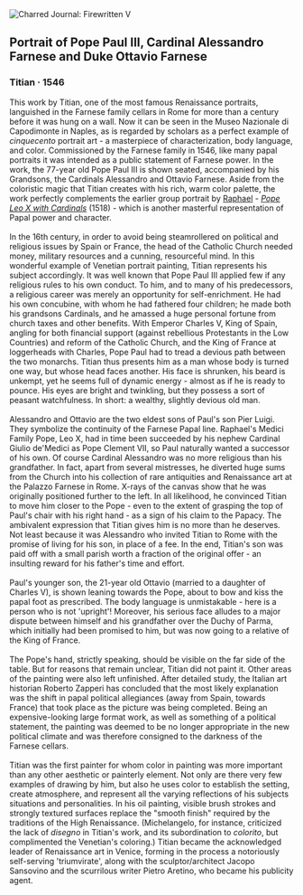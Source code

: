 <div class="artwork-of-the-day">
  <div class="container">
    <div class="img-wrapper">
      <img
        src="https://uploads7.wikiart.org/00386/images/titian/titian-pope-paul-iii-with-his-grandsons-alessandro-the-young-and-ottavio-farnese-wga22985.jpg"
        alt="Charred Journal: Firewritten V" />
    </div>
    <div class="artwork-detail">
      <div class="artwork-origin"> 
        <h2 class="artwork-name">Portrait of Pope Paul III, Cardinal Alessandro Farnese and Duke Ottavio Farnese</h2>
        <h3 class="artist">
          Titian
                    ·  1546
        </h3>
      </div>
      <p class="description">
        <span class="artwork-description-text ng-binding" ng-bind-html="viewModel.ArtworkOfTheDay.Description | unsafe">This work by Titian, one of the most famous Renaissance portraits, languished in the Farnese family cellars in Rome for more than a century before it was hung on a wall. Now it can be seen in the Museo Nazionale di Capodimonte in Naples, as is regarded by scholars as a perfect example of <i>cinquecento</i> portrait art - a masterpiece of characterization, body language, and color. Commissioned by the Farnese family in 1546, like many papal portraits it was intended as a public statement of Farnese power. In the work, the 77-year old Pope Paul III is shown seated, accompanied by his Grandsons, the Cardinals Alessandro and Ottavio Farnese. Aside from the coloristic magic that Titian creates with his rich, warm color palette, the work perfectly complements the earlier group portrait by <a target="_blank" href="https://www.wikiart.org/en/raphael">Raphael</a> - <a target="_blank" href="https://www.wikiart.org/en/raphael/portraits-of-leo-x-cardinal-luigi-de-rossi-and-giulio-de-medici-1518"><i>Pope Leo X with Cardinals</i></a> (1518) - which is another masterful representation of Papal power and character. <br><br>In the 16th century, in order to avoid being steamrollered on political and religious issues by Spain or France, the head of the Catholic Church needed money, military resources and a cunning, resourceful mind. In this wonderful example of Venetian portrait painting, Titian represents his subject accordingly. It was well known that Pope Paul III applied few if any religious rules to his own conduct. To him, and to many of his predecessors, a religious career was merely an opportunity for self-enrichment. He had his own concubine, with whom he had fathered four children; he made both his grandsons Cardinals, and he amassed a huge personal fortune from church taxes and other benefits. With Emperor Charles V, King of Spain, angling for both financial support (against rebellious Protestants in the Low Countries) and reform of the Catholic Church, and the King of France at loggerheads with Charles, Pope Paul had to tread a devious path between the two monarchs. Titian thus presents him as a man whose body is turned one way, but whose head faces another. His face is shrunken, his beard is unkempt, yet he seems full of dynamic energy - almost as if he is ready to pounce. His eyes are bright and twinkling, but they possess a sort of peasant watchfulness. In short: a wealthy, slightly devious old man.<br><br>Alessandro and Ottavio are the two eldest sons of Paul's son Pier Luigi. They symbolize the continuity of the Farnese Papal line. Raphael's Medici Family Pope, Leo X, had in time been succeeded by his nephew Cardinal Giulio de'Medici as Pope Clement VII, so Paul naturally wanted a successor of his own. Of course Cardinal Alessandro was no more religious than his grandfather. In fact, apart from several mistresses, he diverted huge sums from the Church into his collection of rare antiquities and Renaissance art at the Palazzo Farnese in Rome. X-rays of the canvas show that he was originally positioned further to the left. In all likelihood, he convinced Titian to move him closer to the Pope - even to the extent of grasping the top of Paul's chair with his right hand - as a sign of his claim to the Papacy. The ambivalent expression that Titian gives him is no more than he deserves. Not least because it was Alessandro who invited Titian to Rome with the promise of living for his son, in place of a fee. In the end, Titian's son was paid off with a small parish worth a fraction of the original offer - an insulting reward for his father's time and effort.<br><br>Paul's younger son, the 21-year old Ottavio (married to a daughter of Charles V), is shown leaning towards the Pope, about to bow and kiss the papal foot as prescribed. The body language is unmistakable - here is a person who is not 'upright'! Moreover, his serious face alludes to a major dispute between himself and his grandfather over the Duchy of Parma, which initially had been promised to him, but was now going to a relative of the King of France.<br><br>The Pope's hand, strictly speaking, should be visible on the far side of the table. But for reasons that remain unclear, Titian did not paint it. Other areas of the painting were also left unfinished. After detailed study, the Italian art historian Roberto Zapperi has concluded that the most likely explanation was the shift in papal political allegiances (away from Spain, towards France) that took place as the picture was being completed. Being an expensive-looking large format work, as well as something of a political statement, the painting was deemed to be no longer appropriate in the new political climate and was therefore consigned to the darkness of the Farnese cellars. <br><br>Titian was the first painter for whom color in painting was more important than any other aesthetic or painterly element. Not only are there very few examples of drawing by him, but also he uses color to establish the setting, create atmosphere, and represent all the varying reflections of his subjects situations and personalities. In his oil painting, visible brush strokes and strongly textured surfaces replace the "smooth finish" required by the traditions of the High Renaissance. (Michelangelo, for instance, criticized the lack of <i>disegno</i> in Titian's work, and its subordination to <i>colorito</i>, but complimented the Venetian's coloring.) Titian became the acknowledged leader of Renaissance art in Venice, forming in the process a notoriously self-serving 'triumvirate', along with the sculptor/architect Jacopo Sansovino and the scurrilous writer Pietro Aretino, who became his publicity agent.</span>
                        <div class="text-shadow-container" ng-show="showShadow" style=""></div>
      </p>
    </div>
  </div>

</div>
